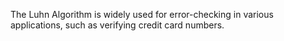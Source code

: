The Luhn Algorithm is widely used for error-checking in various applications, such as verifying credit card numbers.

